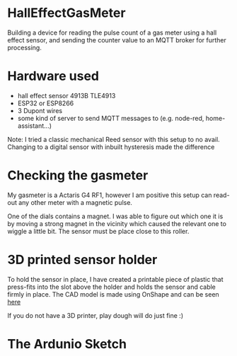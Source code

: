 # HallEffectGasMeter

Building a device for reading the pulse count of a gas meter using a hall effect sensor, and sending the counter value to an MQTT broker for further processing.

# Hardware used

- hall effect sensor 4913B TLE4913
- ESP32 or ESP8266
- 3 Dupont wires
- some kind of server to send MQTT messages to (e.g. node-red, home-assistant...)

Note: I tried a classic mechanical Reed sensor with this setup to no avail. Changing to a digital sensor with inbuilt hysteresis made the difference

# Checking the gasmeter

My gasmeter is a Actaris G4 RF1, however I am positive this setup can read-out any other meter with a magnetic pulse.

One of the dials contains a magnet.
I was able to figure out which one it is by moving a strong magnet in the vicinity which caused the relevant one to wiggle a little bit.
The sensor must be place close to this roller.

# 3D printed sensor holder

To hold the sensor in place, I have created a printable piece of plastic that press-fits into the slot above the holder and holds the sensor and cable firmly in place.
The CAD model is made using OnShape and can be seen [here](https://cad.onshape.com/documents/e0d259fd877c1182a09bbc17/w/994389497a324f97073d213b/e/8d6a3ead179d19c52f29340c?renderMode=0&uiState=62d9d468549a2247567e7bfb)

If you do not have a 3D printer, play dough will do just fine :)

# The Ardunio Sketch



